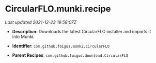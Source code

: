 # CircularFLO.munki.recipe

_Last updated 2021-12-23 19:58:07Z_

- **Description**: Downloads the latest CircularFLO installer and imports it into Munki.

- **Identifier**: `com.github.foigus.munki.CircularFLO`

- **Parent Recipes**: `com.github.foigus.download.CircularFLO`